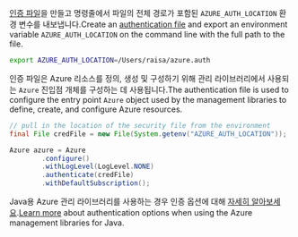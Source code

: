 <span data-ttu-id="9fa7d-101">[인증 파일](../java-sdk-azure-authenticate.md#mgmt-file)을 만들고 명령줄에서 파일의 전체 경로가 포함된 `AZURE_AUTH_LOCATION` 환경 변수를 내보냅니다.</span><span class="sxs-lookup"><span data-stu-id="9fa7d-101">Create an [authentication file](../java-sdk-azure-authenticate.md#mgmt-file) and export an environment variable `AZURE_AUTH_LOCATION` on the command line with the full path to the file.</span></span>

```bash
export AZURE_AUTH_LOCATION=/Users/raisa/azure.auth
```

<span data-ttu-id="9fa7d-102">인증 파일은 Azure 리소스를 정의, 생성 및 구성하기 위해 관리 라이브러리에서 사용되는 `Azure` 진입점 개체를 구성하는 데 사용됩니다.</span><span class="sxs-lookup"><span data-stu-id="9fa7d-102">The authentication file is used to configure the entry point `Azure` object used by the management libraries to define, create, and configure Azure resources.</span></span>

```java
// pull in the location of the security file from the environment 
final File credFile = new File(System.getenv("AZURE_AUTH_LOCATION"));

Azure azure = Azure
        .configure()
        .withLogLevel(LogLevel.NONE)
        .authenticate(credFile)
        .withDefaultSubscription();
```

<span data-ttu-id="9fa7d-103">Java용 Azure 관리 라이브러리를 사용하는 경우 인증 옵션에 대해 [자세히 알아보세요](../java-sdk-azure-authenticate.md#mgmt-auth).</span><span class="sxs-lookup"><span data-stu-id="9fa7d-103">[Learn more](../java-sdk-azure-authenticate.md#mgmt-auth) about authentication options when using the Azure management libraries for Java.</span></span>